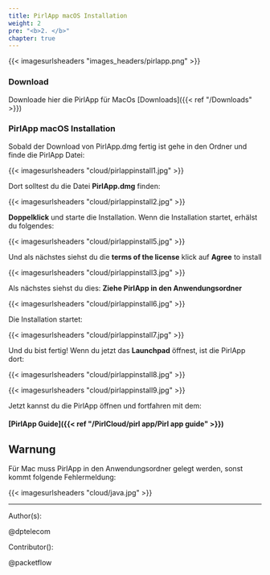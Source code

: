 ```yaml
---
title: PirlApp macOS Installation
weight: 2
pre: "<b>2. </b>"
chapter: true
---
```


{{< imagesurlsheaders "images_headers/pirlapp.png"  >}}

### Download
Downloade hier die PirlApp für MacOs
[Downloads]({{< ref "/Downloads" >}})

### PirlApp macOS Installation

Sobald der Download von PirlApp.dmg fertig ist gehe in den Ordner und finde die PirlApp Datei:

{{< imagesurlsheaders "cloud/pirlappinstall1.jpg"  >}}

Dort solltest du die Datei **PirlApp.dmg** finden:

{{< imagesurlsheaders "cloud/pirlappinstall2.jpg"  >}}

**Doppelklick** und starte die Installation. Wenn die Installation startet, erhälst du folgendes:

{{< imagesurlsheaders "cloud/pirlappinstall5.jpg"  >}}

Und als nächstes siehst du die **terms of the license**
klick auf **Agree** to install

{{< imagesurlsheaders "cloud/pirlappinstall3.jpg"  >}}

Als nächstes siehst du dies:
**Ziehe PirlApp in den Anwendungsordner**

{{< imagesurlsheaders "cloud/pirlappinstall6.jpg"  >}}

Die Installation startet:

{{< imagesurlsheaders "cloud/pirlappinstall7.jpg"  >}}

Und du bist fertig!
Wenn du jetzt das **Launchpad** öffnest, ist die PirlApp dort:

{{< imagesurlsheaders "cloud/pirlappinstall8.jpg"  >}}

{{< imagesurlsheaders "cloud/pirlappinstall9.jpg"  >}}

Jetzt kannst du die PirlApp öffnen und fortfahren mit dem:

#### [PirlApp Guide]({{< ref "/PirlCloud/pirl app/Pirl app guide" >}})

## Warnung

Für Mac muss PirlApp in den Anwendungsordner gelegt werden, sonst kommt folgende Fehlermeldung:

{{< imagesurlsheaders "cloud/java.jpg"  >}}

---
Author(s):

@dptelecom

Contributor():

@packetflow
